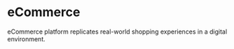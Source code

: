 # eCommerce
eCommerce platform replicates real-world shopping experiences in a digital environment.
